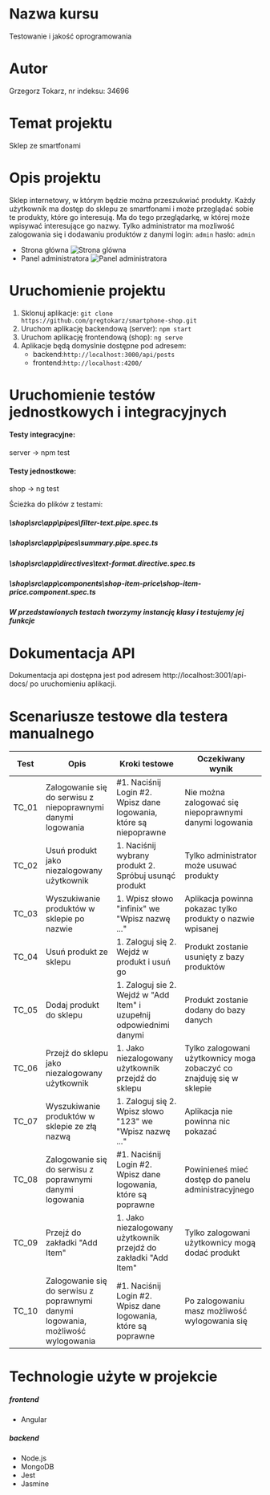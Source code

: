 # Nazwa kursu
Testowanie i jakość oprogramowania
# Autor
Grzegorz Tokarz, nr indeksu: 34696 
# Temat projektu
Sklep ze smartfonami
# Opis projektu
Sklep internetowy, w którym będzie można przeszukwiać produkty. Każdy użytkownik ma dostęp do sklepu ze smartfonami i może przeglądać sobie te produkty, które go interesują. Ma do tego przeglądarkę, w której może wpisywać interesujące go nazwy. Tylko administrator ma mozliwość zalogowania się i dodawaniu produktów z danymi login: `admin`  hasło: `admin`
* Strona główna
  ![Strona glówna](https://cdn.discordapp.com/attachments/778993722037764140/1195781112098734150/Zrzut_ekranu_2024-01-13_140654.png?ex=65b53cf1&is=65a2c7f1&hm=857b1c36136075d6642aa1892ca8359293ece2c2aea3f5f1515a835c728f878f&)
* Panel administratora
  ![Panel administratora](https://cdn.discordapp.com/attachments/778993722037764140/1195781713008279593/Zrzut_ekranu_2024-01-13_140902.png?ex=65b53d80&is=65a2c880&hm=337633d8d51b253a1f0ab1559ff8e5fd7561322f1100dc5ebbabb24a365fbe1b&)
# Uruchomienie projektu
1. Sklonuj aplikacje: `git clone https://github.com/gregtokarz/smartphone-shop.git`
2. Uruchom aplikację backendową (server): `npm start`   
3. Uruchom aplikację frontendową (shop): `ng serve`
4. Aplikacje będą domyslnie dostępne pod adresem:
    * backend:`http://localhost:3000/api/posts`
    * frontend:`http://localhost:4200/`
    
# Uruchomienie testów jednostkowych i integracyjnych
#### Testy integracyjne:
server -> npm test

#### Testy jednostkowe:
shop -> ng test

Ścieżka do plików z testami:
##### \shop\src\app\pipes\filter-text.pipe.spec.ts
##### \shop\src\app\pipes\summary.pipe.spec.ts
##### \shop\src\app\directives\text-format.directive.spec.ts
##### \shop\src\app\components\shop-item-price\shop-item-price.component.spec.ts

##### W przedstawionych testach tworzymy instancję klasy i testujemy jej funkcje
 
# Dokumentacja API
Dokumentacja api dostępna jest pod adresem http://localhost:3001/api-docs/ po uruchomieniu aplikacji.
# Scenariusze testowe dla testera manualnego
| Test | Opis | Kroki testowe | Oczekiwany wynik
|-----------|-----------|-----------|-----------|
| TC_01   | Zalogowanie się do serwisu z niepoprawnymi danymi logowania  | #1. Naciśnij Login #2. Wpisz dane logowania, które są niepoprawne| Nie można zalogować się niepoprawnymi danymi logowania |
| TC_02   | Usuń produkt jako niezalogowany użytkownik  | 1. Naciśnij wybrany produkt 2. Spróbuj usunąć produkt | Tylko administrator może usuwać produkty |
| TC_03   | Wyszukiwanie produktów w sklepie po nazwie  | 1. Wpisz słowo "infinix" we "Wpisz nazwę ..."| Aplikacja powinna pokazac tylko produkty o nazwie wpisanej |
| TC_04   | Usuń produkt ze sklepu | 1. Zaloguj się 2. Wejdź w produkt i usuń go | Produkt zostanie usunięty z bazy produktów |
| TC_05   | Dodaj produkt do sklepu  | 1. Zaloguj sie 2. Wejdź w "Add Item" i uzupełnij odpowiednimi danymi | Produkt zostanie dodany do bazy danych |
| TC_06   | Przejź do sklepu jako niezalogowany użytkownik | 1. Jako niezalogowany użytkownik przejdź do sklepu | Tylko zalogowani użytkownicy moga zobaczyć co znajduję się w sklepie|
| TC_07   | Wyszukiwanie produktów w sklepie ze złą nazwą  | 1. Zaloguj się 2. Wpisz słowo "123" we "Wpisz nazwę ..."| Aplikacja nie powinna nic pokazać|
| TC_08   | Zalogowanie się do serwisu z poprawnymi danymi logowania  | #1. Naciśnij Login #2. Wpisz dane logowania, które są poprawne| Powinieneś mieć dostęp do panelu administracyjnego|
| TC_09   | Przejź do zakładki "Add Item" | 1. Jako niezalogowany użytkownik przejdź do zakładki "Add Item" | Tylko zalogowani użytkownicy mogą dodać produkt|
| TC_10   | Zalogowanie się do serwisu z poprawnymi danymi logowania, możliwość wylogowania  | #1. Naciśnij Login #2. Wpisz dane logowania, które są poprawne| Po zalogowaniu masz możliwość wylogowania się |

# Technologie użyte w projekcie
##### frontend
- Angular
##### backend
- Node.js
- MongoDB
- Jest
- Jasmine
